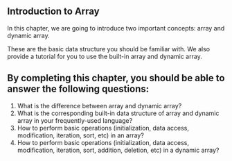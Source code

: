 ## Introduction to Array

In this chapter, we are going to introduce two important concepts: array and dynamic array.

These are the basic data structure you should be familiar with. We also provide a tutorial for you to use the built-in array and dynamic array.

## By completing this chapter, you should be able to answer the following questions:

1. What is the difference between array and dynamic array?
2. What is the corresponding built-in data structure of array and dynamic array in your frequently-used language?
3. How to perform basic operations (initialization, data access, modification, iteration, sort, etc) in an array?
4. How to perform basic operations (initialization, data access, modification, iteration, sort, addition, deletion, etc) in a dynamic array?
